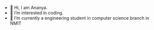 - 👋 Hi, I am Ananya.
- 👀 I’m interested in coding.
- 🌱 I’m currently a engineering student in computer science branch in NMIT
  

<!---
Ananyaa059/Ananyaa059 is a ✨ special ✨ repository because its `README.md` (this file) appears on your GitHub profile.
You can click the Preview link to take a look at your changes.
--->

